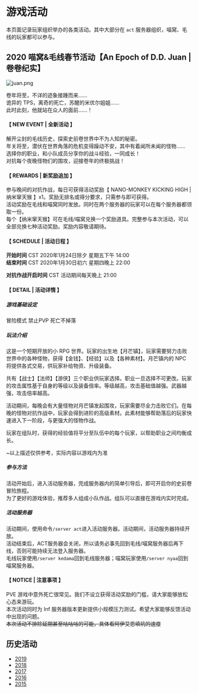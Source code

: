 # 游戏活动

本页面记录玩家组织举办的各类活动。其中大部分在 `act` 服务器组织，喵窝、毛线的玩家都可以参与。

## 2020 喵窝&毛线春节活动【An Epoch of D.D. Juan | 卷卷纪实】

![juan.png](https://i.loli.net/2020/01/10/U4hnTD2ZAm9erME.png)

卷年将至，不详的迹象接踵而来……  
诡异的 TPS，离奇的死亡，苏醒的米优尔姐姐……  
此时此刻，他就站在众人的面前……！  

#### 【 NEW EVENT | 全新活动 】

解开尘封的毛线历史，探索史前卷世界中不为人知的秘密。  
年关将至，潜伏在世界角落的危机变得躁动不安，其中有着闻所未闻的怪物……  
选择你的职业，和小队成员分享你的战斗经验，一同成长！  
对抗每个夜晚怪物们的围攻，迎接卷年的终极挑战！  

#### 【 REWARDS | 新奖励追加 】

参与晚间的对抗作战，每日可获得活动奖励【 NANO-MONKEY KICKING HIGH | 纳米窜天猴 】x1。奖励无排名或得分要求，只需参与即可获得。  
活动奖励在毛线和喵窝同时发放。同时在两个服务器的玩家可以在每个服务器都领取一份。  
每个【纳米窜天猴】可在毛线/喵窝兑换一个奖励道具。完整参与本次活动，可以全部兑换七种活动奖励。奖励内容敬请期待。  

#### 【 SCHEDULE | 活动日程 】

**开始时间** CST 2020年1月24日除夕 星期五下午 14:00  
**结束时间** CST 2020年1月30日初六 星期四晚上 22:00  

**对抗作战开启时间** CST 活动期间每天晚上 21:00  

#### 【 DETAIL | 活动详情 】

##### 游戏基础设定

冒险模式 禁止PVP 死亡不掉落

##### 玩法介绍

这是一个短期开放的小 RPG 世界。玩家的出生地【月芒镇】，玩家需要努力击败世界中的各种怪物，获得【金钱】、【经验】以及【各种素材】。月芒镇内的 NPC 将提供各式交易，供玩家补给物资、升级装备。

共有【战士】【法师】【游侠】三个职业供玩家选择。职业一旦选择不可更改。玩家的攻击属性基于自身的等级以及装备倍率。等级越高，攻击基础值越强。武器越强，攻击倍率越高。

活动期间，每晚会有大量怪物对月芒镇发起围攻，玩家需要尽全力击败它们。在每晚的怪物对抗作战中，玩家会得到进阶的高级素材。此素材能够帮助落后的玩家快速进入下一阶段，与更强大的怪物作战。

玩家在组队时，获得的经验值将平分至队伍中的每个玩家，以帮助职业之间均衡成长。

~以上描述仅供参考，实际内容以游戏内为准

##### 参与方法

活动开始后，进入活动服务器，完成服务器内的简单引导后，即可开启你的史前卷冒险旅程。  
为了更好的游戏体验，推荐多人组成小队作战。组队可以直接在游戏内实时完成。  

##### 活动服务器

活动期间，使用命令`/server act`进入活动服务器。活动期间，活动服务器持续开放。  
活动结束后，ACT服务器会关闭，所以请务必事先回到毛线/喵窝服务器后再下线，否则可能持续无法登入服务器。  
毛线玩家使用`/server kedama`回到毛线服务器；喵窝玩家使用`/server nyaa`回到喵窝服务器。  

#### 【 NOTICE | 注意事项 】

PVE 游戏中意外死亡很常见。我们不设立获得活动奖励的门槛，请大家能够放松心态来游玩。  
本次活动同时为 Inf 服务器版本更新提供小规模压力测试。希望大家能够反馈活动中出现的问题。  
~~本次活动不排除延期甚至咕咕咕的可能，具体看阿伊艾恩填坑的速度~~  

## 历史活动

- [2019](space/activities/2019.md)
- [2018](space/activities/2018.md)
- [2017](space/activities/2017.md)
- [2016](space/activities/2016.md)
- [2015](space/activities/2015.md)
